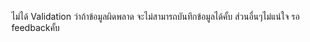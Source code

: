 ไม่ได้ Validation ว่าถ้าข้อมูลผิดพลาด จะไม่สามารถบันทึกข้อมูลได้คั้บ 
ส่วนอื่นๆไม่แน่ใจ รอ feedbackคั้บ
